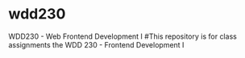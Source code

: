 # wdd230

WDD230 - Web Frontend Development I
#This repository is for class assignments the WDD 230 - Frontend Development I
